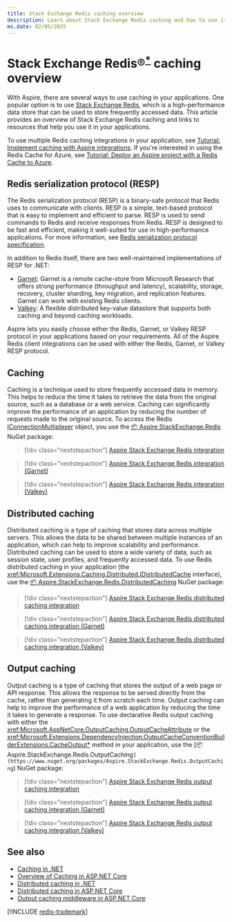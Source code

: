 ```yaml
---
title: Stack Exchange Redis caching overview
description: Learn about Stack Exchange Redis caching and how to use it in your applications.
ms.date: 02/05/2025
---
```


# Stack Exchange Redis&reg;<sup>**[*](#registered)**</sup> caching overview

<a name="heading"></a>

With Aspire, there are several ways to use caching in your applications. One popular option is to use [Stack Exchange Redis](https://stackexchange.github.io/StackExchange.Redis), which is a high-performance data store that can be used to store frequently accessed data. This article provides an overview of Stack Exchange Redis caching and links to resources that help you use it in your applications.

To use multiple Redis caching integrations in your application, see [Tutorial: Implement caching with Aspire integrations](caching-integrations.md). If you're interested in using the Redis Cache for Azure, see [Tutorial: Deploy an Aspire project with a Redis Cache to Azure](caching-integrations-deployment.md).

## Redis serialization protocol (RESP)

The Redis serialization protocol (RESP) is a binary-safe protocol that Redis uses to communicate with clients. RESP is a simple, text-based protocol that is easy to implement and efficient to parse. RESP is used to send commands to Redis and receive responses from Redis. RESP is designed to be fast and efficient, making it well-suited for use in high-performance applications. For more information, see [Redis serialization protocol specification](https://redis.io/docs/latest/develop/reference/protocol-spec/).

In addition to Redis itself, there are two well-maintained implementations of RESP for .NET:

- [Garnet](https://github.com/microsoft/Garnet): Garnet is a remote cache-store from Microsoft Research that offers strong performance (throughput and latency), scalability, storage, recovery, cluster sharding, key migration, and replication features. Garnet can work with existing Redis clients.
- [Valkey](https://github.com/valkey-io/valkey): A flexible distributed key-value datastore that supports both caching and beyond caching workloads.

Aspire lets you easily choose either the Redis, Garnet, or Valkey RESP protocol in your applications based on your requirements. All of the Aspire Redis client integrations can be used with either the Redis, Garnet, or Valkey RESP protocol.

## Caching

Caching is a technique used to store frequently accessed data in memory. This helps to reduce the time it takes to retrieve the data from the original source, such as a database or a web service. Caching can significantly improve the performance of an application by reducing the number of requests made to the original source. To access the Redis [IConnectionMultiplexer](https://stackexchange.github.io/StackExchange.Redis/Basics.html) object, you use the [📦 Aspire.StackExchange.Redis](https://www.nuget.org/packages/Aspire.StackExchange.Redis) NuGet package:

> [!div class="nextstepaction"]
> [Aspire Stack Exchange Redis integration](stackexchange-redis-integration.md)

> [!div class="nextstepaction"]
> [Aspire Stack Exchange Redis integration (Garnet)](stackexchange-redis-integration.md?pivots=garnet)

> [!div class="nextstepaction"]
> [Aspire Stack Exchange Redis integration (Valkey)](stackexchange-redis-integration.md?pivots=valkey)

## Distributed caching

Distributed caching is a type of caching that stores data across multiple servers. This allows the data to be shared between multiple instances of an application, which can help to improve scalability and performance. Distributed caching can be used to store a wide variety of data, such as session state, user profiles, and frequently accessed data. To use Redis distributed caching in your application (the <xref:Microsoft.Extensions.Caching.Distributed.IDistributedCache> interface), use the [📦 Aspire.StackExchange.Redis.DistributedCaching](https://www.nuget.org/packages/Aspire.StackExchange.Redis.DistributedCaching) NuGet package:

> [!div class="nextstepaction"]
> [Aspire Stack Exchange Redis distributed caching integration](stackexchange-redis-distributed-caching-integration.md)

> [!div class="nextstepaction"]
> [Aspire Stack Exchange Redis distributed caching integration (Garnet)](stackexchange-redis-distributed-caching-integration.md?pivots=garnet)

> [!div class="nextstepaction"]
> [Aspire Stack Exchange Redis distributed caching integration (Valkey)](stackexchange-redis-distributed-caching-integration.md?pivots=valkey)

## Output caching

Output caching is a type of caching that stores the output of a web page or API response. This allows the response to be served directly from the cache, rather than generating it from scratch each time. Output caching can help to improve the performance of a web application by reducing the time it takes to generate a response. To use declarative Redis output caching with either the <xref:Microsoft.AspNetCore.OutputCaching.OutputCacheAttribute> or the <xref:Microsoft.Extensions.DependencyInjection.OutputCacheConventionBuilderExtensions.CacheOutput*> method in your application, use the [📦 Aspire.StackExchange.Redis.OutputCaching`](https://www.nuget.org/packages/Aspire.StackExchange.Redis.OutputCaching`) NuGet package:

> [!div class="nextstepaction"]
> [Aspire Stack Exchange Redis output caching integration](stackexchange-redis-output-caching-integration.md)

> [!div class="nextstepaction"]
> [Aspire Stack Exchange Redis output caching integration (Garnet)](stackexchange-redis-output-caching-integration.md?pivots=garnet)

> [!div class="nextstepaction"]
> [Aspire Stack Exchange Redis output caching integration (Valkey)](stackexchange-redis-output-caching-integration.md?pivots=valkey)

## See also

- [Caching in .NET](/dotnet/core/extensions/caching)
- [Overview of Caching in ASP.NET Core](/aspnet/core/performance/caching/overview)
- [Distributed caching in .NET](/dotnet/core/extensions/caching#distributed-caching)
- [Distributed caching in ASP.NET Core](/aspnet/core/performance/caching/distributed)
- [Output caching middleware in ASP.NET Core](/aspnet/core/performance/caching/output)

[!INCLUDE [redis-trademark](includes/redis-trademark.md)]
